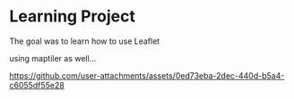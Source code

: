 # Learning Project

The goal was to learn how to use Leaflet

using maptiler as well...

https://github.com/user-attachments/assets/0ed73eba-2dec-440d-b5a4-c6055df55e28
